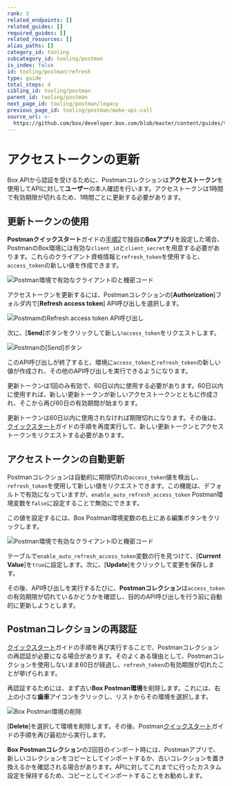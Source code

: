 ```yaml
---
rank: 3
related_endpoints: []
related_guides: []
required_guides: []
related_resources: []
alias_paths: []
category_id: tooling
subcategory_id: tooling/postman
is_index: false
id: tooling/postman/refresh
type: guide
total_steps: 4
sibling_id: tooling/postman
parent_id: tooling/postman
next_page_id: tooling/postman/legacy
previous_page_id: tooling/postman/make-api-call
source_url: >-
  https://github.com/box/developer.box.com/blob/master/content/guides/tooling/postman/refresh.md
---
```

<!-- alex disable postman-postwoman -->

# アクセストークンの更新

Box APIから認証を受けるために、Postmanコレクションは**アクセストークン**を使用してAPIに対して**ユーザー**の本人確認を行います。アクセストークンは1時間で有効期限が切れるため、1時間ごとに更新する必要があります。

## 更新トークンの使用

**Postmanクイックスタート**ガイドの[手順2](g://tooling/postman/quick-start/configure-box-app)で独自の**Boxアプリ**を設定した場合、PostmanのBox環境には有効な`client_id`と`client_secret`を用意する必要があります。これらのクライアント資格情報と`refresh_token`を使用すると、`access_token`の新しい値を作成できます。

<ImageFrame border center shadow>

![Postman環境で有効なクライアントIDと機密コード](./quick-start/inspect-environment.png)

</ImageFrame>

アクセストークンを更新するには、Postmanコレクションの\[**Authorization**]フォルダ内で\[**Refresh access token**] API呼び出しを選択します。

<ImageFrame border center shadow>

![PostmamのRefresh access token API呼び出し](./quick-start/select-refresh-access-token.png)

</ImageFrame>

次に、\[**Send**]ボタンをクリックして新しい`access_token`をリクエストします。

<ImageFrame border center shadow>

![Postmanの\[Send\]ボタン](./quick-start/postman-send-button.png)

</ImageFrame>

このAPI呼び出しが終了すると、環境に`access_token`と`refresh_token`の新しい値が作成され、その他のAPI呼び出しを実行できるようになります。

<Message warning>

更新トークンは1回のみ有効で、60日以内に使用する必要があります。60日以内に使用すれば、新しい更新トークンが新しいアクセストークンとともに作成され、そこから再び60日の有効期間が始まります。

更新トークンは60日以内に使用されなければ期限切れになります。その後は、[クイックスタート](g://tooling/postman/quick-start)ガイドの手順を再度実行して、新しい更新トークンとアクセストークンをリクエストする必要があります。

</Message>

## アクセストークンの自動更新

Postmanコレクションは自動的に期限切れの`access_token`値を検出し、`refresh_token`を使用して新しい値をリクエストできます。この機能は、デフォルトで有効になっていますが、`enable_auto_refresh_access_token` Postman環境変数を`false`に設定することで無効にできます。

この値を設定するには、Box Postman環境変数の右上にある編集ボタンをクリックします。

<ImageFrame border center shadow>

![Postman環境で有効なクライアントIDと機密コード](./quick-start/inspect-environment.png)

</ImageFrame>

テーブルで`enable_auto_refresh_access_token`変数の行を見つけて、\[**Current Value**]を`true`に設定します。次に、\[**Update**]をクリックして変更を保存します。

その後、API呼び出しを実行するたびに、**Postmanコレクション**は`access_token`の有効期限が切れているかどうかを確認し、目的のAPI呼び出しを行う前に自動的に更新しようとします。

## Postmanコレクションの再認証

[クイックスタート](g://tooling/postman/quick-start)ガイドの手順を再び実行することで、Postmanコレクションの再認証が必要になる場合があります。そのよくある理由として、Postmanコレクションを使用しないまま60日が経過し、`refresh_token`の有効期限が切れたことが挙げられます。

再認証するためには、まず古い**Box Postman環境**を削除します。これには、右上の小さな**歯車**アイコンをクリックし、リストからその環境を選択します。

<ImageFrame border center shadow>

![Box Postman環境の削除](./quick-start/delete-environment.png)

</ImageFrame>

\[**Delete**]を選択して環境を削除します。その後、Postman[クイックスタート](g://tooling/postman/quick-start)ガイドの手順を再び最初から実行します。

<Message warning>

**Box Postmanコレクション**の2回目のインポート時には、Postmanアプリで、新しいコレクションをコピーとしてインポートするか、古いコレクションを置き換えるかを確認される場合があります。APIに対してこれまでに行ったカスタム設定を保持するため、コピーとしてインポートすることをお勧めします。

</Message>

